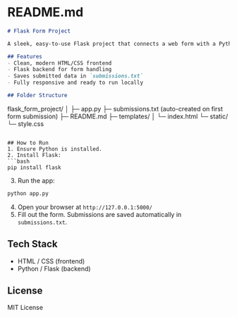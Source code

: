 # README.md

```markdown
# Flask Form Project

A sleek, easy-to-use Flask project that connects a web form with a Python backend, saving submissions locally. Ideal for learning full-stack basics or showcasing on GitHub.

## Features
- Clean, modern HTML/CSS frontend
- Flask backend for form handling
- Saves submitted data in `submissions.txt`
- Fully responsive and ready to run locally

## Folder Structure
```

flask\_form\_project/
│
├─ app.py
├─ submissions.txt  (auto-created on first form submission)
├─ README.md
├─ templates/
│   └─ index.html
└─ static/
└─ style.css

````

## How to Run
1. Ensure Python is installed.
2. Install Flask:
```bash
pip install flask
````

3. Run the app:

```bash
python app.py
```

4. Open your browser at `http://127.0.0.1:5000/`
5. Fill out the form. Submissions are saved automatically in `submissions.txt`.

## Tech Stack

* HTML / CSS (frontend)
* Python / Flask (backend)

## License

MIT License

```
```

